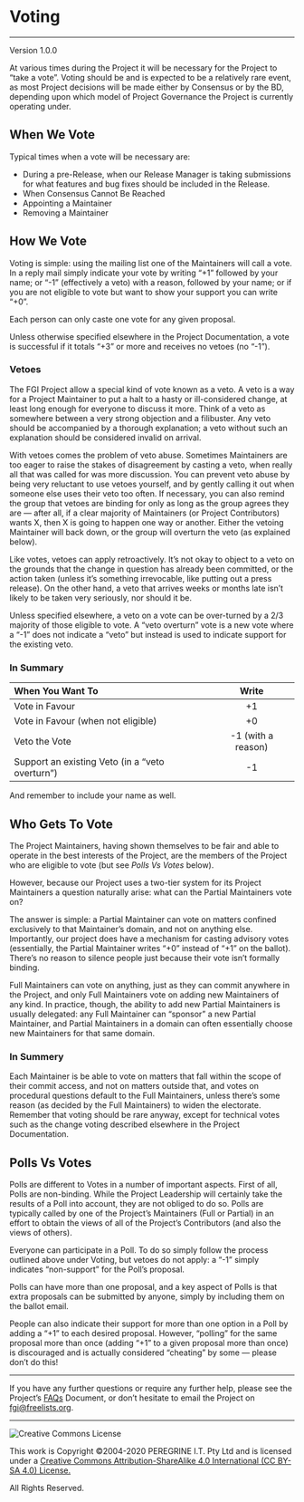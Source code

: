 # Voting

---

Version 1.0.0

At various times during the Project it will be necessary for the Project to &ldquo;take a vote&rdquo;. Voting should be and is expected to be a relatively rare event, as most Project decisions will be made either by Consensus or by the BD, depending upon which model of Project Governance the Project is currently operating under.

## When We Vote

Typical times when a vote will be necessary are: 

- During a pre-Release, when our Release Manager is taking submissions for what features and bug fixes should be included in the Release.
- When Consensus Cannot Be Reached
- Appointing a Maintainer
- Removing a Maintainer

## How We Vote

Voting is simple: using the mailing list one of the Maintainers will call a vote. In a reply mail simply indicate your vote by writing &ldquo;+1&rdquo; followed by your name; or &ldquo;-1&rdquo; (effectively a veto) with a reason, followed by your name; or if you are not eligible to vote but want to show your support you can write &ldquo;+0&rdquo;.

Each person can only caste one vote for any given proposal.

Unless otherwise specified elsewhere in the Project Documentation, a vote is successful if it totals &ldquo;+3&rdquo; or more and receives no vetoes (no &ldquo;-1&rdquo;).

### Vetoes

The FGI Project allow a special kind of vote known as a veto. A veto is a way for a Project Maintainer to put a halt to a hasty or ill-considered change, at least long enough for everyone to discuss it more. Think of a veto as somewhere between a very strong objection and a filibuster. Any veto should be accompanied by a thorough explanation; a veto without such an explanation should be considered invalid on arrival.

With vetoes comes the problem of veto abuse. Sometimes Maintainers are too eager to raise the stakes of disagreement by casting a veto, when really all that was called for was more discussion. You can prevent veto abuse by being very reluctant to use vetoes yourself, and by gently calling it out when someone else uses their veto too often. If necessary, you can also remind the group that vetoes are binding for only as long as the group agrees they are — after all, if a clear majority of Maintainers (or Project Contributors) wants X, then X is going to happen one way or another. Either the vetoing Maintainer will back down, or the group will overturn the veto (as explained below).

Like votes, vetoes can apply retroactively. It&rsquo;s not okay to object to a veto on the grounds that the change in question has already been committed, or the action taken (unless it&rsquo;s something irrevocable, like putting out a press release). On the other hand, a veto that arrives weeks or months late isn&rsquo;t likely to be taken very seriously, nor should it be.

Unless specified elsewhere, a veto on a vote can be over-turned by a 2/3 majority of those eligible to vote. A &ldquo;veto overturn&rdquo; vote is a new vote where a &ldquo;-1&rdquo; does not indicate a &ldquo;veto&rdquo; but instead is used to indicate support for the existing veto.

### In Summary

|When You Want To|Write|
|:--|:-:|
|Vote in Favour|+1|
|Vote in Favour (when not eligible)|+0|
|Veto the Vote|-1 (with a reason)|
|Support an existing Veto (in a &ldquo;veto overturn&rdquo;)|-1|

And remember to include your name as well.

## Who Gets To Vote

The Project Maintainers, having shown themselves to be fair and able to operate in the best interests of the Project, are the members of the Project who are eligible to vote (but see *Polls Vs Votes* below).

However, because our Project uses a two-tier system for its Project Maintainers a question naturally arise: what can the Partial Maintainers vote on?

The answer is simple: a Partial Maintainer can vote on matters confined exclusively to that Maintainer&rsquo;s domain, and not on anything else. Importantly, our project does have a mechanism for casting advisory votes (essentially, the Partial Maintainer writes &ldquo;+0&rdquo; instead of &ldquo;+1&rdquo; on the ballot). There&rsquo;s no reason to silence people just because their vote isn&rsquo;t formally binding.

Full Maintainers can vote on anything, just as they can commit anywhere in the Project, and only Full Maintainers vote on adding new Maintainers of any kind. In practice, though, the ability to add new Partial Maintainers is usually delegated: any Full Maintainer can &ldquo;sponsor&rdquo; a new Partial Maintainer, and Partial Maintainers in a domain can often essentially choose new Maintainers for that same domain.

### In Summery

Each Maintainer is be able to vote on matters that fall within the scope of their commit access, and not on matters outside that, and votes on procedural questions default to the Full Maintainers, unless there&rsquo;s some reason (as decided by the Full Maintainers) to widen the electorate. Remember that voting should be rare anyway, except for technical votes such as the change voting described elsewhere in the Project Documentation.

## Polls Vs Votes

Polls are different to Votes in a number of important aspects. First of all, Polls are non-binding. While the Project Leadership will certainly take the results of a Poll into account, they are not obliged to do so. Polls are typically called by one of the Project&rsquo;s Maintainers (Full or Partial) in an effort to obtain the views of all of the Project&rsquo;s Contributors (and also the views of others).

Everyone can participate in a Poll. To do so simply follow the process outlined above under Voting, but vetoes do not apply: a &ldquo;-1&rdquo; simply indicates &ldquo;non-support&rdquo; for the Poll&rsquo;s proposal.

Polls can have more than one proposal, and a key aspect of Polls is that extra proposals can be submitted by anyone, simply by including them on the ballot email.

People can also indicate their support for more than one option in a Poll by adding a &ldquo;+1&rdquo; to each desired proposal. However, &ldquo;polling&rdquo; for the same proposal more than once (adding &ldquo;+1&rdquo; to a given proposal more than once) is discouraged and is actually considered &ldquo;cheating&rdquo; by some &mdash; please don&rsquo;t do this!

---

If you have any further questions or require any further help, please see the Project&rsquo;s [FAQs](FAQs.md) Document, or don&rsquo;t hesitate to email the Project on <fgi@freelists.org>.

---

![Creative Commons License](https://i.creativecommons.org/l/by-sa/4.0/88x31.png "Creative Commons License")

This work is Copyright &copy;2004-2020 PEREGRINE I.T. Pty Ltd and is licensed under a [Creative Commons Attribution-ShareAlike 4.0 International (CC BY-SA 4.0) License.](https://creativecommons.org/licenses/by-sa/4.0/)

All Rights Reserved.
